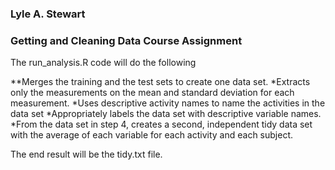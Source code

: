 ### Lyle A. Stewart
### Getting and Cleaning Data Course Assignment

The run_analysis.R code will do the following 

**Merges the training and the test sets to create one data set.
*Extracts only the measurements on the mean and standard deviation for each measurement. 
*Uses descriptive activity names to name the activities in the data set
*Appropriately labels the data set with descriptive variable names. 
*From the data set in step 4, creates a second, independent tidy data set with the average of each variable for each activity and each subject.

The end result will be the tidy.txt file. 
